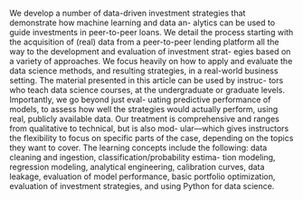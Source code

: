 We develop a number of data-driven investment strategies that demonstrate how machine learning and data an- alytics can be used to guide investments in peer-to-peer loans. We detail the process starting with the acquisition of (real) data from a peer-to-peer lending platform all the way to the development and evaluation of investment strat- egies based on a variety of approaches. We focus heavily on how to apply and evaluate the data science methods, and resulting strategies, in a real-world business setting. The material presented in this article can be used by instruc- tors who teach data science courses, at the undergraduate or graduate levels. Importantly, we go beyond just eval- uating predictive performance of models, to assess how well the strategies would actually perform, using real, publicly available data. Our treatment is comprehensive and ranges from qualitative to technical, but is also mod- ular—which gives instructors the flexibility to focus on specific parts of the case, depending on the topics they want to cover. The learning concepts include the following: data cleaning and ingestion, classification/probability estima- tion modeling, regression modeling, analytical engineering, calibration curves, data leakage, evaluation of model performance, basic portfolio optimization, evaluation of investment strategies, and using Python for data science.
